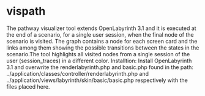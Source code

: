 # vispath
The pathway visualizer tool extends OpenLabyrinth 3.1 and it is executed at the end of a scenario, for a single user session, when the final node of the scenario is visited. The graph contains a node for each screen card and the links among them showing the possible transitions between the states in the scenario.The tool highlights all visited nodes from a single session of the user (session_traces) in a different color. 
Installtion:
Install OpenLabyrinth 3.1 and overwrite the renderlabyrinth.php and basic.php found 
in the path: 
../application/classes/controller/renderlabyrinth.php and 
../application/views/labyrinth/skin/basic/basic.php respectively with the files placed here.
